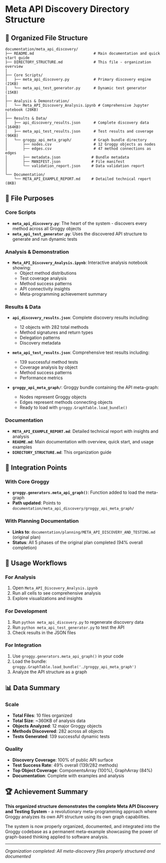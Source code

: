 # Meta API Discovery Directory Structure

## 📁 Organized File Structure

```
documentation/meta_api_discovery/
├── README.md                           # Main documentation and quick start guide
├── DIRECTORY_STRUCTURE.md              # This file - organization overview
│
├── Core Scripts/
│   ├── meta_api_discovery.py           # Primary discovery engine (21KB)
│   └── meta_api_test_generator.py      # Dynamic test generator (15KB)
│
├── Analysis & Demonstration/
│   └── Meta_API_Discovery_Analysis.ipynb # Comprehensive Jupyter notebook (28KB)
│
├── Results & Data/
│   ├── api_discovery_results.json      # Complete discovery data (164KB)
│   ├── meta_api_test_results.json      # Test results and coverage (96KB)
│   └── groggy_api_meta_graph/          # Graph bundle directory
│       ├── nodes.csv                   # 12 Groggy objects as nodes
│       ├── edges.csv                   # 47 method connections as edges
│       ├── metadata.json              # Bundle metadata
│       ├── MANIFEST.json              # File manifest
│       └── validation_report.json     # Data validation report
│
└── Documentation/
    └── META_API_EXAMPLE_REPORT.md     # Detailed technical report (8KB)
```

## 🎯 File Purposes

### Core Scripts
- **`meta_api_discovery.py`**: The heart of the system - discovers every method across all Groggy objects
- **`meta_api_test_generator.py`**: Uses the discovered API structure to generate and run dynamic tests

### Analysis & Demonstration
- **`Meta_API_Discovery_Analysis.ipynb`**: Interactive analysis notebook showing:
  - Object method distributions
  - Test coverage analysis  
  - Method success patterns
  - API connectivity insights
  - Meta-programming achievement summary

### Results & Data
- **`api_discovery_results.json`**: Complete discovery results including:
  - 12 objects with 282 total methods
  - Method signatures and return types
  - Delegation patterns
  - Discovery metadata
  
- **`meta_api_test_results.json`**: Comprehensive test results including:
  - 139 successful method tests
  - Coverage analysis by object
  - Method success patterns
  - Performance metrics

- **`groggy_api_meta_graph/`**: Groggy bundle containing the API meta-graph:
  - Nodes represent Groggy objects
  - Edges represent methods connecting objects
  - Ready to load with `groggy.GraphTable.load_bundle()`

### Documentation  
- **`META_API_EXAMPLE_REPORT.md`**: Detailed technical report with insights and analysis
- **`README.md`**: Main documentation with overview, quick start, and usage examples
- **`DIRECTORY_STRUCTURE.md`**: This organization guide

## 🔗 Integration Points

### With Core Groggy
- **`groggy.generators.meta_api_graph()`**: Function added to load the meta-graph
- **Path updated**: Points to `documentation/meta_api_discovery/groggy_api_meta_graph/`

### With Planning Documentation
- **Links to**: `documentation/planning/META_API_DISCOVERY_AND_TESTING.md` (original plan)
- **Status**: All 5 phases of the original plan completed (94% overall completion)

## 🚀 Usage Workflows

### For Analysis
1. Open `Meta_API_Discovery_Analysis.ipynb`
2. Run all cells to see comprehensive analysis
3. Explore visualizations and insights

### For Development
1. Run `python meta_api_discovery.py` to regenerate discovery data
2. Run `python meta_api_test_generator.py` to test the API
3. Check results in the JSON files

### For Integration
1. Use `groggy.generators.meta_api_graph()` in your code
2. Load the bundle: `groggy.GraphTable.load_bundle('./groggy_api_meta_graph')`
3. Analyze the API structure as a graph

## 📊 Data Summary

### Scale
- **Total Files**: 10 files organized
- **Total Size**: ~360KB of analysis data  
- **Objects Analyzed**: 12 major Groggy objects
- **Methods Discovered**: 282 across all objects
- **Tests Generated**: 139 successful dynamic tests

### Quality
- **Discovery Coverage**: 100% of public API surface
- **Test Success Rate**: 49% overall (139/282 methods)
- **Top Object Coverage**: ComponentsArray (100%), GraphArray (84%)
- **Documentation**: Complete with examples and analysis

## 🏆 Achievement Summary

**This organized structure demonstrates the complete Meta API Discovery and Testing System** - a revolutionary meta-programming approach where Groggy analyzes its own API structure using its own graph capabilities.

The system is now properly organized, documented, and integrated into the Groggy codebase as a permanent meta-example showcasing the power of graph-based thinking applied to software analysis.

---

*Organization completed: All meta-discovery files properly structured and documented*